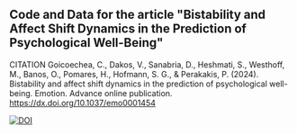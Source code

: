 ## Code and Data for the article "Bistability and Affect Shift Dynamics in the Prediction of Psychological Well-Being"
CITATION
Goicoechea, C., Dakos, V., Sanabria, D., Heshmati, S., Westhoff, M., Banos, O., Pomares, H., Hofmann, S. G., & Perakakis, P. (2024). Bistability and affect shift dynamics in the prediction of psychological well-being. Emotion. Advance online publication. https://dx.doi.org/10.1037/emo0001454

[![DOI](https://zenodo.org/badge/DOI/10.5281/zenodo.15001651.svg)](https://doi.org/10.5281/zenodo.15001651)
